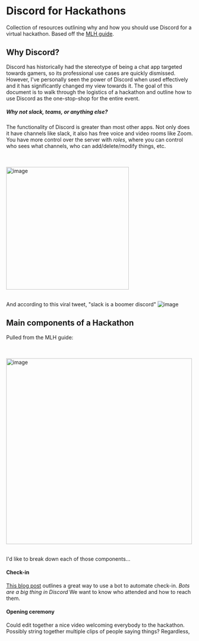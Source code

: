 # Discord for Hackathons
Collection of resources outlining why and how you should use Discord for a virtual hackathon. Based off the [MLH guide](https://guide.mlh.io/).


## Why Discord?

Discord has historically had the stereotype of being a chat app targeted towards gamers, so its professional use cases are quickly dismissed. However, I've personally seen the power of Discord when used effectively and it has significantly changed my view towards it. The goal of this document is to walk through the logistics of a hackathon and outline how to use Discord as the one-stop-shop for the entire event.

##### Why not slack, teams, or anything else?

The functionality of Discord is greater than most other apps. Not only does it have channels like slack, it also has free voice and video rooms like Zoom. You have more control over the server with _roles_, where you can control who sees what channels, who can add/delete/modify things, etc.

<br/><br/>
<img width="330" alt="image" src="https://user-images.githubusercontent.com/77507980/110384496-8f7c8080-8012-11eb-8370-6edcb1ac8e94.png">
<br/><br/>

And according to this viral tweet, "slack is a boomer discord" 
![image](https://user-images.githubusercontent.com/77507980/110384346-5b08c480-8012-11eb-9bde-a4926705c9f8.png)


## Main components of a Hackathon

Pulled from the MLH guide:

<br/><br/>
<img width="500" alt="image" src="https://user-images.githubusercontent.com/77507980/110382836-504d3000-8010-11eb-88ea-419390a36149.png">
<br/><br/>

I'd like to break down each of those components...

#### Check-in
[This blog post](https://medium.com/techtogether/part-2-how-to-automate-the-check-in-process-for-hackathon-attendees-with-the-zira-bot-b79553ba484d) outlines a great way to use a bot to automate check-in. *Bots are a big thing in Discord* We want to know who attended and how to reach them.

#### Opening ceremony
Could edit together a nice video welcoming everybody to the hackathon. Possibly string together multiple clips of people saying things? Regardless, 
